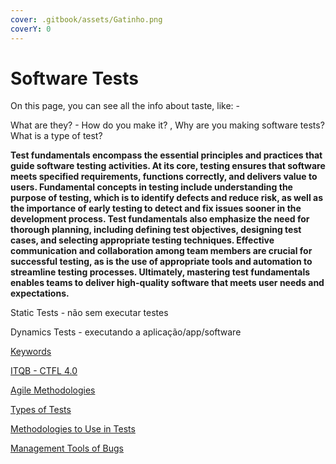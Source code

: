 ```yaml
---
cover: .gitbook/assets/Gatinho.png
coverY: 0
---
```


# Software Tests

On this page, you can see all the info about taste, like: -

What are they? - How do you make it? , Why are you making software tests? What is a type of test?

**Test fundamentals encompass the essential principles and practices that guide software testing activities. At its core, testing ensures that software meets specified requirements, functions correctly, and delivers value to users. Fundamental concepts in testing include understanding the purpose of testing, which is to identify defects and reduce risk, as well as the importance of early testing to detect and fix issues sooner in the development process. Test fundamentals also emphasize the need for thorough planning, including defining test objectives, designing test cases, and selecting appropriate testing techniques. Effective communication and collaboration among team members are crucial for successful testing, as is the use of appropriate tools and automation to streamline testing processes. Ultimately, mastering test fundamentals enables teams to deliver high-quality software that meets user needs and expectations.**

Static Tests - não sem executar testes

Dynamics Tests - executando a aplicação/app/software

[Keywords](<Software Tests/Keywords.md>)

[ITQB - CTFL 4.0](software-tests/itqb-ctfl-4-0.md)

[Agile Methodologies](software-tests-1/agile-methodologies.md)

[Types of Tests](software-tests-5/types-of-tests.md)

[Methodologies to Use in Tests](<Software Tests/Methodologies to Use in Tests.md>)

[Management Tools of Bugs](<Software Tests/Management Tools of Bugs.md>)
